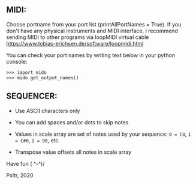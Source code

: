 ## MIDI:

Choose portname from your port list (printAllPortNames = True).
If you don't have any physical instruments and MIDI interface,
I recommend sending MIDI to other programs via loopMIDI virtual cable
https://www.tobias-erichsen.de/software/loopmidi.html

You can check your port names by writing text below in your python console:
```
>>> import mido
>>> mido.get_output_names()
```
## SEQUENCER:

* Use ASCII characters only

* You can add spaces and/or dots to skip notes

* Values in scale array are set of notes used by your sequence: `0 = C0`, `1 = C#0`, `2 = D0`, etc.

* Transpose value offsets all notes in scale array

Have fun ( ^-^)/

Pxltr, 2020
